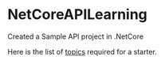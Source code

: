 # NetCoreAPILearning

Created a Sample API project in .NetCore

Here is the list of [topics](https://github.com/vijayapalponram/NetCoreAPILearning/wiki/.NetCore-API) required for a starter.
